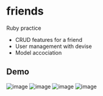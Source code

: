 # friends
Ruby practice 

* CRUD features for a friend
* User management with devise
* Model accociation 


## Demo
![image](https://user-images.githubusercontent.com/48576566/154357323-28f1610c-be68-4d94-9bdd-e0fa030f3192.png)
![image](https://user-images.githubusercontent.com/48576566/154357398-d56d9ae4-cd35-4962-89a2-a0a0aac52b7a.png)
![image](https://user-images.githubusercontent.com/48576566/154357463-d154b778-49a5-43cc-ba61-7b080260dac9.png)
![image](https://user-images.githubusercontent.com/48576566/154357640-c9fecf23-7f6e-4782-a30b-7d8398c82803.png)


